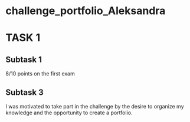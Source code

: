 # challenge_portfolio_Aleksandra
<h1>TASK 1</h1>
<h2>Subtask 1</h2>
8/10 points on the first exam
<h2>Subtask 3</h2>
I was motivated to take part in the challenge by the desire to organize my knowledge and the opportunity to create a portfolio.
